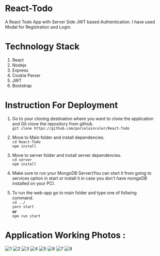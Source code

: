 # React-Todo  
A React Todo App with Server Side JWT based Authentication. I have used Modal for Registration and Login.    
  
# Technology Stack  
1. React
2. Nodejs
3. Express
4. Cookie Parser
5. JWT
6. Bootstrap  

# Instruction For Deployment  
1. Go to your cloning destination where you want to clone the application and Git clone the repository from github.  
        `git clone https://github.com/porcelainruler/React-Todo`  

2. Move to Main folder and install dependencies.  
        `cd React-Todo`  
        `npm install`  

3. Move to server folder and install server dependencies.  
        `cd server`  
        `npm install`

4. Make sure to run your MongoDB Server(You can start it from going to services option in start or install it in case you don't have mongoDB installed on your PC).  

5. To run the web-app go to main folder and type one of follwing command.  
        `cd ../`  
        `yarn start`  
           **or**  
        `npm run start`  

# Application Working Photos :
![1](https://user-images.githubusercontent.com/35026297/56677933-2d952500-66df-11e9-8a9c-7b736302b89c.jpeg)
![2](https://user-images.githubusercontent.com/35026297/56677945-3980e700-66df-11e9-8156-847f5434858f.jpeg)
![3](https://user-images.githubusercontent.com/35026297/56677949-3dad0480-66df-11e9-8cc8-e0b31e12e931.jpeg)
![4](https://user-images.githubusercontent.com/35026297/56677958-430a4f00-66df-11e9-887b-07b134fd376c.jpeg)
![5](https://user-images.githubusercontent.com/35026297/56677970-49003000-66df-11e9-9a53-b96f089ea05a.jpeg)
![6](https://user-images.githubusercontent.com/35026297/56677987-50273e00-66df-11e9-980c-0a80c33efe2f.jpeg)
![7](https://user-images.githubusercontent.com/35026297/56677997-54ebf200-66df-11e9-9305-b516b0d7e0ac.jpeg)
![8](https://user-images.githubusercontent.com/35026297/56678013-5b7a6980-66df-11e9-9804-75dd916e0175.jpeg)





